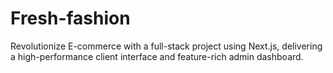 # Fresh-fashion
Revolutionize E-commerce with a full-stack project using Next.js, delivering a high-performance client interface and feature-rich admin dashboard.

